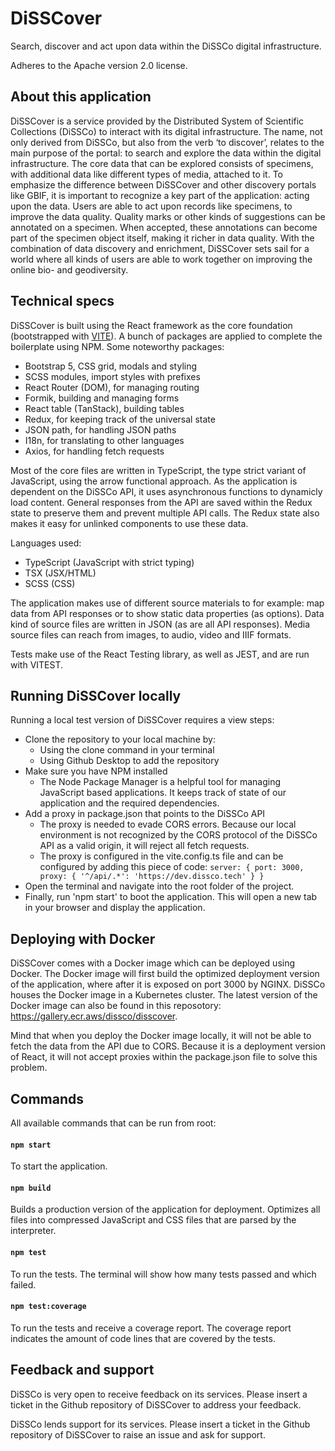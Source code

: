 # DiSSCover

Search, discover and act upon data within the DiSSCo digital infrastructure.

Adheres to the Apache version 2.0 license.

## About this application

DiSSCover is a service provided by the Distributed System of Scientific Collections (DiSSCo) to interact with its digital infrastructure. The name, not only derived from DiSSCo, but also from the verb ‘to discover’, relates to the main purpose of the portal: to search and explore the data within the digital infrastructure. The core data that can be explored consists of specimens, with additional data like different types of media, attached to it. To emphasize the difference between DiSSCover and other discovery portals like GBIF, it is important to recognize a key part of the application: acting upon the data. Users are able to act upon records like specimens, to improve the data quality. Quality marks or other kinds of suggestions can be annotated on a specimen. When accepted, these annotations can become part of the specimen object itself, making it richer in data quality. With the combination of data discovery and enrichment, DiSSCover sets sail for a world where all kinds of users are able to work together on improving the online bio- and geodiversity.

## Technical specs

DiSSCover is built using the React framework as the core foundation (bootstrapped with [VITE](https://vite.dev/guide/)). A bunch of packages are applied to complete the boilerplate using NPM. Some noteworthy packages:

- Bootstrap 5, CSS grid, modals and styling
- SCSS modules, import styles with prefixes
- React Router (DOM), for managing routing
- Formik, building and managing forms
- React table (TanStack), building tables
- Redux, for keeping track of the universal state
- JSON path, for handling JSON paths
- I18n, for translating to other languages
- Axios, for handling fetch requests

Most of the core files are written in TypeScript, the type strict variant of JavaScript, using the arrow functional approach. As the application is dependent on the DiSSCo API, it uses asynchronous functions to dynamicly load content. General responses from the API are saved within the Redux state to preserve them and prevent multiple API calls. The Redux state also makes it easy for unlinked components to use these data.

Languages used:

- TypeScript (JavaScript with strict typing)
- TSX (JSX/HTML)
- SCSS (CSS)

The application makes use of different source materials to for example: map data from API responses or to show static data properties (as options). Data kind of source files are written in JSON (as are all API responses). Media source files can reach from images, to audio, video and IIIF formats.

Tests make use of the React Testing library, as well as JEST, and are run with VITEST.

## Running DiSSCover locally

Running a local test version of DiSSCover requires a view steps:

- Clone the repository to your local machine by:
    - Using the clone command in your terminal
    - Using Github Desktop to add the repository
- Make sure you have NPM installed
    - The Node Package Manager is a helpful tool for managing JavaScript based applications. It keeps track of state of our application and the required dependencies.
- Add a proxy in package.json that points to the DiSSCo API
    - The proxy is needed to evade CORS errors. Because our local environment is not recognized by the CORS protocol of the DiSSCo API as a valid origin, it will reject all fetch requests.
    - The proxy is configured in the vite.config.ts file and can be configured by adding this piece of code:
        ``server: {
           port: 3000,
           proxy: {
             '^/api/.*': 'https://dev.dissco.tech'
           }
         }``
- Open the terminal and navigate into the root folder of the project.
- Finally, run 'npm start' to boot the application. This will open a new tab in your browser and display the application.

## Deploying with Docker

DiSSCover comes with a Docker image which can be deployed using Docker. The Docker image will first build the optimized deployment version of the application, where after it is exposed on port 3000 by NGINX. DiSSCo houses the Docker image in a Kubernetes cluster. The latest version of the Docker image can also be found in this reposotory: https://gallery.ecr.aws/dissco/disscover.

Mind that when you deploy the Docker image locally, it will not be able to fetch the data from the API due to CORS. Because it is a deployment version of React, it will not accept proxies within the package.json file to solve this problem.

## Commands

All available commands that can be run from root:

#### `npm start`
To start the application.

#### `npm build`
Builds a production version of the application for deployment. Optimizes all files into compressed JavaScript and CSS files that are parsed by the interpreter.

#### `npm test`
To run the tests. The terminal will show how many tests passed and which failed.

#### `npm test:coverage`
To run the tests and receive a coverage report. The coverage report indicates the amount of code lines that are covered by the tests.

## Feedback and support

DiSSCo is very open to receive feedback on its services. Please insert a ticket in the Github repository of DiSSCover to address your feedback.

DiSSCo lends support for its services. Please insert a ticket in the Github repository of DiSSCover to raise an issue and ask for support.
